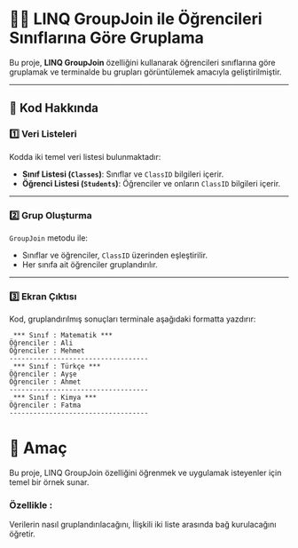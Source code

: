 # 👨‍🏫 LINQ GroupJoin ile Öğrencileri Sınıflarına Göre Gruplama

Bu proje, **LINQ GroupJoin** özelliğini kullanarak öğrencileri sınıflarına göre gruplamak ve terminalde bu grupları görüntülemek amacıyla geliştirilmiştir.

---

## 📜 Kod Hakkında

### 1️⃣ **Veri Listeleri**
Kodda iki temel veri listesi bulunmaktadır:

- **Sınıf Listesi (`Classes`)**: Sınıflar ve `ClassID` bilgileri içerir.
- **Öğrenci Listesi (`Students`)**: Öğrenciler ve onların `ClassID` bilgileri içerir.

---

### 2️⃣ **Grup Oluşturma**
`GroupJoin` metodu ile:
- Sınıflar ve öğrenciler, `ClassID` üzerinden eşleştirilir.
- Her sınıfa ait öğrenciler gruplandırılır.

---

### 3️⃣ **Ekran Çıktısı**
Kod, gruplandırılmış sonuçları terminale aşağıdaki formatta yazdırır:

```plaintext
 *** Sınıf : Matematik ***
Öğrenciler : Ali
Öğrenciler : Mehmet
-----------------------------------
 *** Sınıf : Türkçe ***
Öğrenciler : Ayşe
Öğrenciler : Ahmet
-----------------------------------
 *** Sınıf : Kimya ***
Öğrenciler : Fatma
-----------------------------------
```
# 🎯 Amaç
Bu proje, LINQ GroupJoin özelliğini öğrenmek ve uygulamak isteyenler için temel bir örnek sunar. 
### Özellikle :
Verilerin nasıl gruplandırılacağını,
İlişkili iki liste arasında bağ kurulacağını öğretir.
